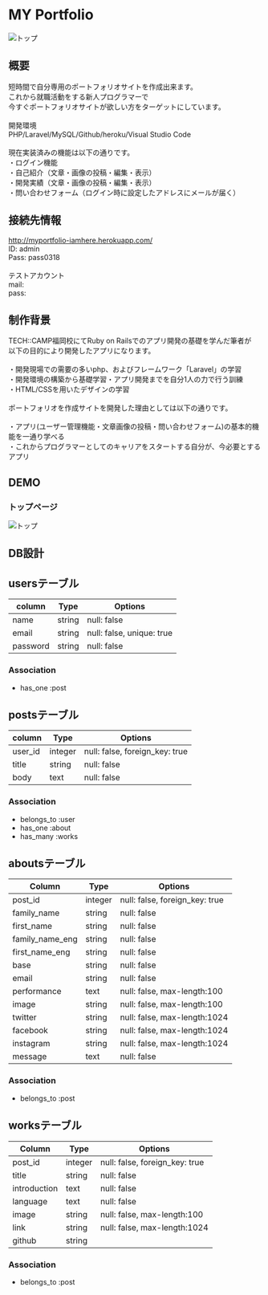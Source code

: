 # MY Portfolio
![トップ](https://user-images.githubusercontent.com/55591073/77496802-29ddc580-6e8f-11ea-8bab-e1bd7193b4ae.png)

## 概要

短時間で自分専用のポートフォリオサイトを作成出来ます。<br>
これから就職活動をする新人プログラマーで<br>
今すぐポートフォリオサイトが欲しい方をターゲットにしています。<br>
<br>
開発環境<br>
PHP/Laravel/MySQL/Github/heroku/Visual Studio Code<br>
<br>
現在実装済みの機能は以下の通りです。<br>
・ログイン機能<br>
・自己紹介（文章・画像の投稿・編集・表示）<br>
・開発実績（文章・画像の投稿・編集・表示）<br>
・問い合わせフォーム（ログイン時に設定したアドレスにメールが届く）<br>

## 接続先情報

http://myportfolio-iamhere.herokuapp.com/ <br>
ID: admin<br>
Pass: pass0318<br>
<br>
テストアカウント<br>
mail:  <br>
pass:  <br>

## 制作背景

TECH::CAMP福岡校にてRuby on Railsでのアプリ開発の基礎を学んだ筆者が<br>
以下の目的により開発したアプリになります。<br>
<br>
・開発現場での需要の多いphp、およびフレームワーク「Laravel」の学習<br>
・開発環境の構築から基礎学習・アプリ開発までを自分1人の力で行う訓練<br>
・HTML/CSSを用いたデザインの学習<br>
<br>
ポートフォリオを作成サイトを開発した理由としては以下の通りです。<br>
<br>
・アプリ(ユーザー管理機能・文章画像の投稿・問い合わせフォーム)の基本的機能を一通り学べる<br>
・これからプログラマーとしてのキャリアをスタートする自分が、今必要とするアプリ<br>

## DEMO
### トップページ
![トップ](https://user-images.githubusercontent.com/55591073/77496802-29ddc580-6e8f-11ea-8bab-e1bd7193b4ae.png)



## DB設計

## usersテーブル

|column|Type|Options|
|------|----|-------|
|name|string|null: false|
|email|string|null: false, unique: true|
|password|string|null: false|

### Association
- has_one :post

## postsテーブル

|column|Type|Options|
|------|----|-------|
|user_id|integer|null: false, foreign_key: true|
|title|string|null: false|
|body|text|null: false|

### Association
- belongs_to :user
- has_one :about
- has_many :works

## aboutsテーブル
|Column|Type|Options|
|------|----|-------|
|post_id|integer|null: false, foreign_key: true|
|family_name|string|null: false|
|first_name|string|null: false|
|family_name_eng|string|null: false|
|first_name_eng|string|null: false|
|base|string|null: false|
|email|string|null: false|
|performance|text|null: false, max-length:100|
|image|string|null: false, max-length:100|
|twitter|string|null: false, max-length:1024|
|facebook|string|null: false, max-length:1024|
|instagram|string|null: false, max-length:1024|
|message|text|null: false|

### Association
- belongs_to :post

## worksテーブル
|Column|Type|Options|
|------|----|-------|
|post_id|integer|null: false, foreign_key: true|
|title|string|null: false|
|introduction|text|null: false|
|language|text|null: false|
|image|string|null: false, max-length:100|
|link|string|null: false, max-length:1024|
|github|string||

### Association
- belongs_to :post